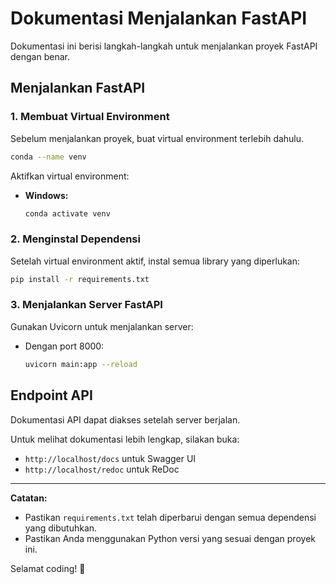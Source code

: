# Dokumentasi Menjalankan FastAPI

Dokumentasi ini berisi langkah-langkah untuk menjalankan proyek FastAPI dengan benar.

## Menjalankan FastAPI

### 1. Membuat Virtual Environment
Sebelum menjalankan proyek, buat virtual environment terlebih dahulu.

```sh
conda --name venv 
```

Aktifkan virtual environment:
- **Windows:**
  ```sh
  conda activate venv
  ```

### 2. Menginstal Dependensi
Setelah virtual environment aktif, instal semua library yang diperlukan:

```sh
pip install -r requirements.txt
```

### 3. Menjalankan Server FastAPI
Gunakan Uvicorn untuk menjalankan server:

- Dengan port 8000:
  ```sh
  uvicorn main:app --reload
  ```

## Endpoint API
Dokumentasi API dapat diakses setelah server berjalan.

Untuk melihat dokumentasi lebih lengkap, silakan buka:
- `http://localhost/docs` untuk Swagger UI
- `http://localhost/redoc` untuk ReDoc

---

**Catatan:**
- Pastikan `requirements.txt` telah diperbarui dengan semua dependensi yang dibutuhkan.
- Pastikan Anda menggunakan Python versi yang sesuai dengan proyek ini.

Selamat coding! 🚀

    